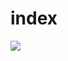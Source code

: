 # index
[![](https://data.jsdelivr.com/v1/package/gh/cdnoo/index/badge)](https://www.jsdelivr.com/package/gh/cdnoo/index)
